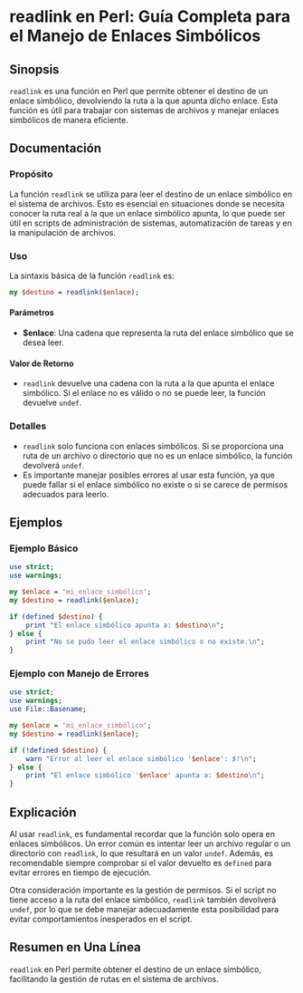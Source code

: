 <!--
Meta Description: # readlink en Perl: Guía Completa para el Manejo de Enlaces Simbólicos ## Sinopsis `readlink` es una función en Perl que permite obtener el destino de...
Meta Keywords: enlace, readlink, simbólico, que, destino
-->

# readlink en Perl: Guía Completa para el Manejo de Enlaces Simbólicos

## Sinopsis
`readlink` es una función en Perl que permite obtener el destino de un enlace simbólico, devolviendo la ruta a la que apunta dicho enlace. Esta función es útil para trabajar con sistemas de archivos y manejar enlaces simbólicos de manera eficiente.

## Documentación
### Propósito
La función `readlink` se utiliza para leer el destino de un enlace simbólico en el sistema de archivos. Esto es esencial en situaciones donde se necesita conocer la ruta real a la que un enlace simbólico apunta, lo que puede ser útil en scripts de administración de sistemas, automatización de tareas y en la manipulación de archivos.

### Uso
La sintaxis básica de la función `readlink` es:

```perl
my $destino = readlink($enlace);
```

#### Parámetros
- **$enlace**: Una cadena que representa la ruta del enlace simbólico que se desea leer.

#### Valor de Retorno
- `readlink` devuelve una cadena con la ruta a la que apunta el enlace simbólico. Si el enlace no es válido o no se puede leer, la función devuelve `undef`.

### Detalles
- `readlink` solo funciona con enlaces simbólicos. Si se proporciona una ruta de un archivo o directorio que no es un enlace simbólico, la función devolverá `undef`.
- Es importante manejar posibles errores al usar esta función, ya que puede fallar si el enlace simbólico no existe o si se carece de permisos adecuados para leerlo.

## Ejemplos
### Ejemplo Básico
```perl
use strict;
use warnings;

my $enlace = 'mi_enlace_simbólico';
my $destino = readlink($enlace);

if (defined $destino) {
    print "El enlace simbólico apunta a: $destino\n";
} else {
    print "No se pudo leer el enlace simbólico o no existe.\n";
}
```

### Ejemplo con Manejo de Errores
```perl
use strict;
use warnings;
use File::Basename;

my $enlace = 'mi_enlace_simbólico';
my $destino = readlink($enlace);

if (!defined $destino) {
    warn "Error al leer el enlace simbólico '$enlace': $!\n";
} else {
    print "El enlace simbólico '$enlace' apunta a: $destino\n";
}
```

## Explicación
Al usar `readlink`, es fundamental recordar que la función solo opera en enlaces simbólicos. Un error común es intentar leer un archivo regular o un directorio con `readlink`, lo que resultará en un valor `undef`. Además, es recomendable siempre comprobar si el valor devuelto es `defined` para evitar errores en tiempo de ejecución.

Otra consideración importante es la gestión de permisos. Si el script no tiene acceso a la ruta del enlace simbólico, `readlink` también devolverá `undef`, por lo que se debe manejar adecuadamente esta posibilidad para evitar comportamientos inesperados en el script.

## Resumen en Una Línea
`readlink` en Perl permite obtener el destino de un enlace simbólico, facilitando la gestión de rutas en el sistema de archivos.